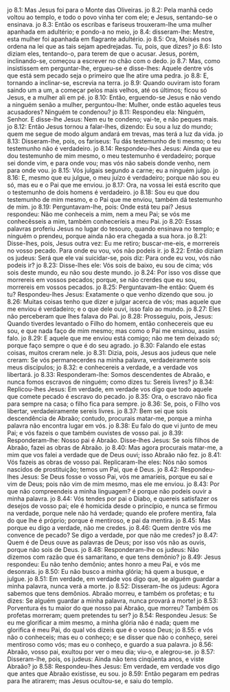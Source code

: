 jo 8.1: Mas Jesus foi para o Monte das Oliveiras.
jo 8.2: Pela manhã cedo voltou ao templo, e todo o povo vinha ter com ele; e Jesus, sentando-se o ensinava.
jo 8.3: Então os escribas e fariseus trouxeram-lhe uma mulher apanhada em adultério; e pondo-a no meio,
jo 8.4: disseram-lhe: Mestre, esta mulher foi apanhada em flagrante adultério.
jo 8.5: Ora, Moisés nos ordena na lei que as tais sejam apedrejadas. Tu, pois, que dizes?
jo 8.6: Isto diziam eles, tentando-o, para terem de que o acusar. Jesus, porém, inclinando-se, começou a escrever no chão com o dedo.
jo 8.7: Mas, como insistissem em perguntar-lhe, ergueu-se e disse-lhes: Aquele dentre vós que está sem pecado seja o primeiro que lhe atire uma pedra.
jo 8.8: E, tornando a inclinar-se, escrevia na terra.
jo 8.9: Quando ouviram isto foram saindo um a um, a começar pelos mais velhos, até os últimos; ficou só Jesus, e a mulher ali em pé.
jo 8.10: Então, erguendo-se Jesus e não vendo a ninguém senão a mulher, perguntou-lhe: Mulher, onde estão aqueles teus acusadores? Ninguém te condenou?
jo 8.11: Respondeu ela: Ninguém, Senhor. E disse-lhe Jesus: Nem eu te condeno; vai-te, e não peques mais.
jo 8.12: Então Jesus tornou a falar-lhes, dizendo: Eu sou a luz do mundo; quem me segue de modo algum andará em trevas, mas terá a luz da vida.
jo 8.13: Disseram-lhe, pois, os fariseus: Tu dás testemunho de ti mesmo; o teu testemunho não é verdadeiro.
jo 8.14: Respondeu-lhes Jesus: Ainda que eu dou testemunho de mim mesmo, o meu testemunho é verdadeiro; porque sei donde vim, e para onde vou; mas vós não sabeis donde venho, nem para onde vou.
jo 8.15: Vós julgais segundo a carne; eu a ninguém julgo.
jo 8.16: E, mesmo que eu julgue, o meu juízo é verdadeiro; porque não sou eu só, mas eu e o Pai que me enviou.
jo 8.17: Ora, na vossa lei está escrito que o testemunho de dois homens é verdadeiro.
jo 8.18: Sou eu que dou testemunho de mim mesmo, e o Pai que me enviou, também dá testemunho de mim.
jo 8.19: Perguntavam-lhe, pois: Onde está teu pai? Jesus respondeu: Não me conheceis a mim, nem a meu Pai; se vós me conhecêsseis a mim, também conheceríeis a meu Pai.
jo 8.20: Essas palavras proferiu Jesus no lugar do tesouro, quando ensinava no templo; e ninguém o prendeu, porque ainda não era chegada a sua hora.
jo 8.21: Disse-lhes, pois, Jesus outra vez: Eu me retiro; buscar-me-eis, e morrereis no vosso pecado. Para onde eu vou, vós não podeis ir.
jo 8.22: Então diziam os judeus: Será que ele vai suicidar-se, pois diz: Para onde eu vou, vós não podeis ir?
jo 8.23: Disse-lhes ele: Vós sois de baixo, eu sou de cima; vós sois deste mundo, eu não sou deste mundo.
jo 8.24: Por isso vos disse que morrereis em vossos pecados; porque, se não crerdes que eu sou, morrereis em vossos pecados.
jo 8.25: Perguntavam-lhe então: Quem és tu? Respondeu-lhes Jesus: Exatamente o que venho dizendo que sou.
jo 8.26: Muitas coisas tenho que dizer e julgar acerca de vós; mas aquele que me enviou é verdadeiro; e o que dele ouvi, isso falo ao mundo.
jo 8.27: Eles não perceberam que lhes falava do Pai.
jo 8.28: Prosseguiu, pois, Jesus: Quando tiverdes levantado o Filho do homem, então conhecereis que eu sou, e que nada faço de mim mesmo; mas como o Pai me ensinou, assim falo.
jo 8.29: E aquele que me enviou está comigo; não me tem deixado só; porque faço sempre o que é do seu agrado.
jo 8.30: Falando ele estas coisas, muitos creram nele.
jo 8.31: Dizia, pois, Jesus aos judeus que nele creram: Se vós permanecerdes na minha palavra, verdadeiramente sois meus discípulos;
jo 8.32: e conhecereis a verdade, e a verdade vos libertará.
jo 8.33: Responderam-lhe: Somos descendentes de Abraão, e nunca fomos escravos de ninguém; como dizes tu: Sereis livres?
jo 8.34: Replicou-lhes Jesus: Em verdade, em verdade vos digo que todo aquele que comete pecado é escravo do pecado.
jo 8.35: Ora, o escravo não fica para sempre na casa; o filho fica para sempre.
jo 8.36: Se, pois, o Filho vos libertar, verdadeiramente sereis livres.
jo 8.37: Bem sei que sois descendência de Abraão; contudo, procurais matar-me, porque a minha palavra não encontra lugar em vós.
jo 8.38: Eu falo do que vi junto de meu Pai; e vós fazeis o que também ouvistes de vosso pai.
jo 8.39: Responderam-lhe: Nosso pai é Abraão. Disse-lhes Jesus: Se sois filhos de Abraão, fazei as obras de Abraão.
jo 8.40: Mas agora procurais matar-me, a mim que vos falei a verdade que de Deus ouvi; isso Abraão não fez.
jo 8.41: Vós fazeis as obras de vosso pai. Replicaram-lhe eles: Nós não somos nascidos de prostituição; temos um Pai, que é Deus.
jo 8.42: Respondeu-lhes Jesus: Se Deus fosse o vosso Pai, vós me amaríeis, porque eu saí e vim de Deus; pois não vim de mim mesmo, mas ele me enviou.
jo 8.43: Por que não compreendeis a minha linguagem? é porque não podeis ouvir a minha palavra.
jo 8.44: Vós tendes por pai o Diabo, e quereis satisfazer os desejos de vosso pai; ele é homicida desde o princípio, e nunca se firmou na verdade, porque nele não há verdade; quando ele profere mentira, fala do que lhe é próprio; porque é mentiroso, e pai da mentira.
jo 8.45: Mas porque eu digo a verdade, não me credes.
jo 8.46: Quem dentre vós me convence de pecado? Se digo a verdade, por que não me credes?
jo 8.47: Quem é de Deus ouve as palavras de Deus; por isso vós não as ouvis, porque não sois de Deus.
jo 8.48: Responderam-lhe os judeus: Não dizemos com razão que és samaritano, e que tens demônio?
jo 8.49: Jesus respondeu: Eu não tenho demônio; antes honro a meu Pai, e vós me desonrais.
jo 8.50: Eu não busco a minha glória; há quem a busque, e julgue.
jo 8.51: Em verdade, em verdade vos digo que, se alguém guardar a minha palavra, nunca verá a morte.
jo 8.52: Disseram-lhe os judeus: Agora sabemos que tens demônios. Abraão morreu, e também os profetas; e tu dizes: Se alguém guardar a minha palavra, nunca provará a morte!
jo 8.53: Porventura és tu maior do que nosso pai Abraão, que morreu? Também os profetas morreram; quem pretendes tu ser?
jo 8.54: Respondeu Jesus: Se eu me glorificar a mim mesmo, a minha glória não é nada; quem me glorifica é meu Pai, do qual vós dizeis que é o vosso Deus;
jo 8.55: e vós não o conheceis; mas eu o conheço; e se disser que não o conheço, serei mentiroso como vós; mas eu o conheço, e guardo a sua palavra.
jo 8.56: Abraão, vosso pai, exultou por ver o meu dia; viu-o, e alegrou-se.
jo 8.57: Disseram-lhe, pois, os judeus: Ainda não tens cinqüenta anos, e viste Abraão?
jo 8.58: Respondeu-lhes Jesus: Em verdade, em verdade vos digo que antes que Abraão existisse, eu sou.
jo 8.59: Então pegaram em pedras para lhe atirarem; mas Jesus ocultou-se, e saiu do templo.
